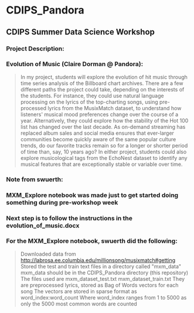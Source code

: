 # CDIPS\_Pandora
## CDIPS Summer Data Science Workshop
### Project Description:
### Evolution of Music (Claire Dorman @ Pandora):  
> In my project, students will explore the evolution of hit music through time series analysis of the Billboard chart archives. There are a few different paths the project could take, depending on the interests of the students. For instance, they could use natural language processing on the lyrics of the top-charting songs, using pre-processed lyrics from the MusixMatch dataset, to understand how listeners' musical mood preferences change over the course of a year. Alternatively, they could explore how the stability of the Hot 100 list has changed over the last decade. As on-demand streaming has replaced album sales and social media ensures that ever-larger communities become quickly aware of the same popular culture trends, do our favorite tracks remain so for a longer or shorter period of time than, say, 10 years ago? In either project, students could also explore musicological tags from the EchoNest dataset to identify any musical features that are exceptionally stable or variable over time.

### Note from swuerth:
### MXM\_Explore notebook was made just to get started doing something during pre-workshop week
### Next step is to follow the instructions in the evolution_of_music.docx

### For the MXM\_Explore notebook, swuerth did the following:
> Downloaded data from http://labrosa.ee.columbia.edu/millionsong/musixmatch#getting
> Stored the test and train text files in a directory called "mxm\_data"
> mxm\_data should be in the CDIPS\_Pandora directory (this repository)
> The files used are mxm\_dataset\_test.txt   mxm\_dataset\_train.txt
> They are preprocessed lyrics, stored as Bag of Words vectors for each song
> The vectors are stored in sparse format as word\_index:word\_count 
> Where word\_index ranges from 1 to 5000 as only the 5000 most common words are counted
